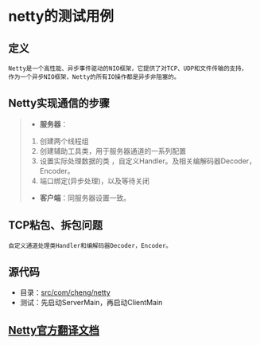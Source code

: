 # netty的测试用例

## 定义 
    Netty是一个高性能、异步事件驱动的NIO框架，它提供了对TCP、UDP和文件传输的支持，
    作为一个异步NIO框架，Netty的所有IO操作都是异步非阻塞的。

## Netty实现通信的步骤
> * **服务器**：
>  1. 创建两个线程组
>  2. 创建辅助工具类，用于服务器通道的一系列配置
>  3. 设置实际处理数据的类 ，自定义Handler。及相关编解码器Decoder，Encoder。
>  4. 端口绑定(异步处理)，以及等待关闭
> * **客户端**：同服务器设置一致。

## TCP粘包、拆包问题
    自定义通道处理类Handler和编解码器Decoder，Encoder。

## 源代码
* 目录：[src/com/cheng/netty](https://github.com/dcl-Cheng/TestWebServer/tree/master/src/com/cheng/netty)
* 测试：先启动ServerMain，再启动ClientMain

## [Netty官方翻译文档](http://ifeve.com/netty5-user-guide/)

[website,]:http://blog.csdn.net/T1DMzks/article/details/78369686?locationNum=6&fps=1
[website,]:http://blog.csdn.net/haoyuyang/article/details/53243785
